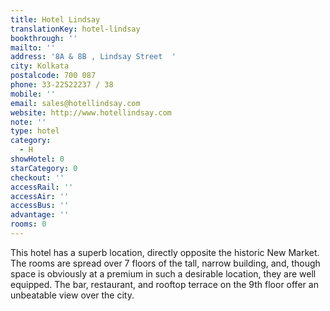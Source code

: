 ```yaml
---
title: Hotel Lindsay
translationKey: hotel-lindsay
bookthrough: ''
mailto: ''
address: '8A & 8B , Lindsay Street  '
city: Kolkata
postalcode: 700 087
phone: 33-22522237 / 38
mobile: ''
email: sales@hotellindsay.com
website: http://www.hotellindsay.com
note: ''
type: hotel
category:
  - H
showHotel: 0
starCategory: 0
checkout: ''
accessRail: ''
accessAir: ''
accessBus: ''
advantage: ''
rooms: 0
---
```

This hotel has a superb location, directly opposite the historic New Market. The rooms are spread over 7 floors of the tall, narrow building, and, though space is obviously at a premium in such a desirable location, they are well equipped. The bar, restaurant, and rooftop terrace on the 9th floor offer an unbeatable view over the city.  